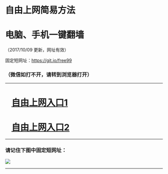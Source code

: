 ﻿# 自由上网简易方法

# 电脑、手机一键翻墙

（2017/10/09 更新，网址有效）

固定短网址：https://git.io/free99

### （微信如打不开，请转到浏览器打开）


***





# &nbsp;&nbsp; <a href="http://ft160101770.fwq-tz-1001.info/fwqtz01.html?t=100900129984 " target="_blank">自由上网入口1</a>
# &nbsp;&nbsp; <a href="http://ft1284721078.fwq-tz-1002.info/fwqtz02.html?t=10090018050 " target="_blank">自由上网入口2</a>
***

### 请记住下图中固定短网址：

<img src="https://s3-us-west-2.amazonaws.com/fwq-1001/yjfq-20170905okok.png" /> 


***


